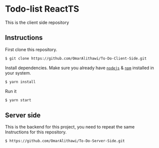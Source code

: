 # Todo-list ReactTS
This is the client side repository 

## Instructions

First clone this repository.
```bash
$ git clone https://github.com/OmarAlithawi/To-Do-Client-Side.git
```

Install dependencies. Make sure you already have [`nodejs`](https://nodejs.org/en/) & [`npm`](https://www.npmjs.com/) installed in your system.
```bash
$ yarn install 
```

Run it
```bash
$ yarn start 
```

## Server side
This is the backend for this project, you need to repeat the same Instructions for this repository.

```bash
$ https://github.com/OmarAlithawi/To-Do-Server-Side.git
```